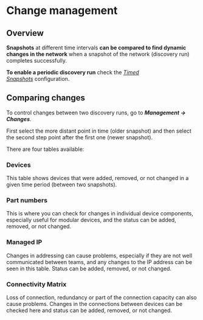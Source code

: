 # Change management

## Overview

**Snapshots** at different time intervals **can be compared to find
dynamic changes in the network** when a snapshot of the network
(discovery run) completes successfully.

**To enable a periodic discovery run** check the [*Timed
Snapshots*](../settings/advanced/Snapshots.md) configuration.

## Comparing changes    

To control changes between two discovery runs, go to ***Management →
Changes***.

First select the more distant point in time (older snapshot) and then
select the second step point after the first one (newer snapshot).

There are four tables available:

### Devices

This table shows devices that were added, removed, or not changed in a
given time period (between two snapshots).

### Part numbers

This is where you can check for changes in individual device components,
especially useful for modular devices, and the status can be added,
removed, or not changed.

### Managed IP

Changes in addressing can cause problems, especially if they are not
well communicated between teams, and any changes to the IP address can
be seen in this table. Status can be added, removed, or not changed.

### Connectivity Matrix

Loss of connection, redundancy or part of the connection capacity can
also cause problems. Changes in the connections between devices can be
checked here and status can be added, removed, or not changed.
